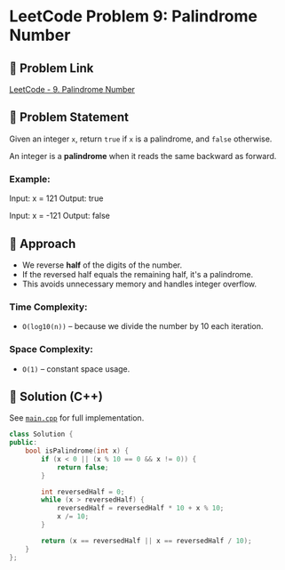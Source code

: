 # LeetCode Problem 9: Palindrome Number

## 🔗 Problem Link
[LeetCode - 9. Palindrome Number](https://leetcode.com/problems/palindrome-number/)

## 📄 Problem Statement

Given an integer `x`, return `true` if `x` is a palindrome, and `false` otherwise.

An integer is a **palindrome** when it reads the same backward as forward.

### Example:

Input: x = 121
Output: true

Input: x = -121
Output: false

## 🧠 Approach

- We reverse **half** of the digits of the number.
- If the reversed half equals the remaining half, it's a palindrome.
- This avoids unnecessary memory and handles integer overflow.

### Time Complexity:
- `O(log10(n))` – because we divide the number by 10 each iteration.

### Space Complexity:
- `O(1)` – constant space usage.

## 🚀 Solution (C++)

See [`main.cpp`](./main.cpp) for full implementation.

```cpp
class Solution {
public:
    bool isPalindrome(int x) {
        if (x < 0 || (x % 10 == 0 && x != 0)) {
            return false;
        }

        int reversedHalf = 0;
        while (x > reversedHalf) {
            reversedHalf = reversedHalf * 10 + x % 10;
            x /= 10;
        }

        return (x == reversedHalf || x == reversedHalf / 10);
    }
};
